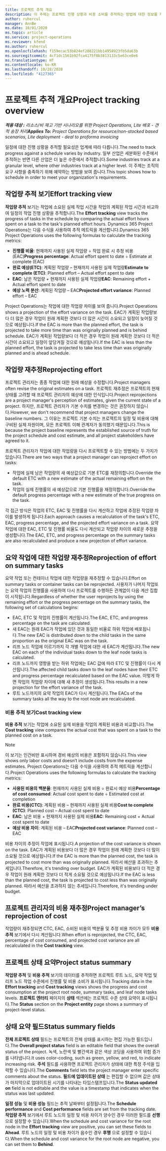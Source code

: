 ```yaml
---
title: 프로젝트 추적 개요
description: 이 주제는 프로젝트 진행 상황과 비용 소비를 추적하는 방법에 대한 정보를 제공합니다.
author: ruhercul
manager: AnnBe
ms.date: 10/01/2020
ms.topic: article
ms.service: project-operations
ms.reviewer: kfend
ms.author: ruhercul
ms.openlocfilehash: f159ecac53b824ef208221bb14958923fb5da63b
ms.sourcegitcommit: 4cf1dc1561b92fca4175f0b3813133c5e63ce8e6
ms.translationtype: HT
ms.contentlocale: ko-KR
ms.lasthandoff: 10/28/2020
ms.locfileid: "4127365"
---
```

# <a name="project-tracking-overview"></a><span data-ttu-id="05d2f-103">프로젝트 추적 개요</span><span class="sxs-lookup"><span data-stu-id="05d2f-103">Project tracking overview</span></span>

<span data-ttu-id="05d2f-104">_**적용 대상 :** 리소스/비 재고 기반 시나리오를 위한 Project Operations, Lite 배포 - 견적 송장 처리_</span><span class="sxs-lookup"><span data-stu-id="05d2f-104">_**Applies To:** Project Operations for resource/non-stocked based scenarios, Lite deployment - deal to proforma invoicing_</span></span>

<span data-ttu-id="05d2f-105">일정에 대한 진행 상황을 추적할 필요성은 업계에 따라 다릅니다.</span><span class="sxs-lookup"><span data-stu-id="05d2f-105">The need to track progress against a schedule varies by industry.</span></span> <span data-ttu-id="05d2f-106">일부 산업은 세분화된 수준에서 추적하는 반면 다른 산업은 더 높은 수준에서 추적합니다.</span><span class="sxs-lookup"><span data-stu-id="05d2f-106">Some industries track at a granular level, where other industries track at a higher level.</span></span> <span data-ttu-id="05d2f-107">이 주제는 조직의 요구 사항을 충족하기 위해 예약하는 방법을 보여 줍니다.</span><span class="sxs-lookup"><span data-stu-id="05d2f-107">This topic shows how to schedule in order to meet your organization's requirements.</span></span>

## <a name="effort-tracking-view"></a><span data-ttu-id="05d2f-108">작업량 추적 보기</span><span class="sxs-lookup"><span data-stu-id="05d2f-108">Effort tracking view</span></span>

<span data-ttu-id="05d2f-109">**작업량 추적** 보기는 작업에 소요된 실제 작업 시간을 작업의 계획된 작업 시간과 비교하여 일정의 작업 진행 상황을 추적합니다.</span><span class="sxs-lookup"><span data-stu-id="05d2f-109">The **Effort tracking** view tracks the progress of tasks in the schedule by comparing the actual effort hours spent on a task to the task's planned effort hours.</span></span> <span data-ttu-id="05d2f-110">Dynamics 365 Project Operations는 다음 수식을 사용하여 추적 메트릭을 계산합니다.</span><span class="sxs-lookup"><span data-stu-id="05d2f-110">Dynamics 365 Project Operations uses the following formulas to calculate the tracking metrics:</span></span>

- <span data-ttu-id="05d2f-111">**진행률 비율**: 현재까지 사용된 실제 작업량 ÷ 작업 완료 시 추정 비용(EAC)</span><span class="sxs-lookup"><span data-stu-id="05d2f-111">**Progress percentage**: Actual effort spent to date ÷ Estimate at complete (EAC)</span></span> 
- <span data-ttu-id="05d2f-112">**완료 예상(ETC)**: 계획된 작업량 – 현재까지 사용된 실제 작업량</span><span class="sxs-lookup"><span data-stu-id="05d2f-112">**Estimate to complete (ETC)**: Planned effort – Actual effort spent to date</span></span> 
- <span data-ttu-id="05d2f-113">**EAC**: 남은 작업량 + 현재까지 사용된 실제 작업량</span><span class="sxs-lookup"><span data-stu-id="05d2f-113">**EAC**: Remaining effort + Actual effort spent to date</span></span> 
- <span data-ttu-id="05d2f-114">**예상 노력 분산**: 계획된 작업량 – EAC</span><span class="sxs-lookup"><span data-stu-id="05d2f-114">**Projected effort variance**: Planned effort – EAC</span></span>

<span data-ttu-id="05d2f-115">Project Operations는 작업에 대한 작업량 차이를 보여 줍니다.</span><span class="sxs-lookup"><span data-stu-id="05d2f-115">Project Operations shows a projection of the effort variance on the task.</span></span> <span data-ttu-id="05d2f-116">EAC가 계획된 작업량보다 더 많은 경우 작업이 원래 계획한 것보다 더 많은 시간이 소요되고 일정이 늦어질 것으로 예상됩니다.</span><span class="sxs-lookup"><span data-stu-id="05d2f-116">If the EAC is more than the planned effort, the task is projected to take more time than was originally planned and is behind schedule.</span></span> <span data-ttu-id="05d2f-117">EAC가 계획된 작업량보다 더 적은 경우 작업이 원래 계획한 것보다 더 적은 시간이 소요되고 일정이 앞당겨질 것으로 예상됩니다.</span><span class="sxs-lookup"><span data-stu-id="05d2f-117">If the EAC is less than the planned effort, the task is projected to take less time than was originally planned and is ahead schedule.</span></span>

## <a name="reprojecting-effort"></a><span data-ttu-id="05d2f-118">작업량 재추정</span><span class="sxs-lookup"><span data-stu-id="05d2f-118">Reprojecting effort</span></span>

<span data-ttu-id="05d2f-119">프로젝트 관리자는 종종 작업에 대한 원래 예상을 수정합니다.</span><span class="sxs-lookup"><span data-stu-id="05d2f-119">Project managers often revise the original estimates on a task.</span></span> <span data-ttu-id="05d2f-120">프로젝트 재추정은 프로젝트의 현재 상태를 고려할 때 프로젝트 관리자의 예상에 대한 인식입니다.</span><span class="sxs-lookup"><span data-stu-id="05d2f-120">Project reprojections are a project manager's perception of estimates, given the current state of a project.</span></span> <span data-ttu-id="05d2f-121">하지만, 프로젝트 관리자가 기본 수치를 변경하는 것은 권장하지 않습니다.</span><span class="sxs-lookup"><span data-stu-id="05d2f-121">However, we don't recommend that project managers change the baseline numbers.</span></span> <span data-ttu-id="05d2f-122">그 이유는 프로젝트 기본 수치는 프로젝트의 일정 및 비용에 대해 구비된 실제 자원이며, 모든 프로젝트 이해 관계자가 동의했기 때문입니다.</span><span class="sxs-lookup"><span data-stu-id="05d2f-122">This is because the project baseline represents the established source of truth for the project schedule and cost estimate, and all project stakeholders have agreed to it.</span></span>

<span data-ttu-id="05d2f-123">프로젝트 관리자가 작업에 대한 작업량을 다시 프로젝트할 수 있는 방법에는 두 가지가 있습니다.</span><span class="sxs-lookup"><span data-stu-id="05d2f-123">There are two ways that a project manager can reproject effort on tasks:</span></span>

- <span data-ttu-id="05d2f-124">작업에 실제 남은 작업량의 새 예상값으로 기본 ETC를 재정의합니다.</span><span class="sxs-lookup"><span data-stu-id="05d2f-124">Override the default ETC with a new estimate of the actual remaining effort on the task.</span></span> 
- <span data-ttu-id="05d2f-125">작업의 실제 진행률의 새 예상값으로 기본 진행률을 재정의합니다.</span><span class="sxs-lookup"><span data-stu-id="05d2f-125">Override the default progress percentage with a new estimate of the true progress on the task.</span></span>

<span data-ttu-id="05d2f-126">각 접근 방식은 작업의 ETC, EAC 및 진행률을 다시 계산하고 작업에 추정된 작업량 차이를 발생하게 됩니다.</span><span class="sxs-lookup"><span data-stu-id="05d2f-126">Each approach causes a recalculation of the task's ETC, EAC, progress percentage, and the projected effort variance on a task.</span></span> <span data-ttu-id="05d2f-127">요약 작업에 대한 EAC, ETC 및 진행률 비율도 다시 계산되고 작업량 차이의 새로운 추정을 생성합니다.</span><span class="sxs-lookup"><span data-stu-id="05d2f-127">The EAC, ETC, and progress percentage on the summary tasks are also recalculated and produce a new projection of effort variance.</span></span>

## <a name="reprojection-of-effort-on-summary-tasks"></a><span data-ttu-id="05d2f-128">요약 작업에 대한 작업량 재추정</span><span class="sxs-lookup"><span data-stu-id="05d2f-128">Reprojection of effort on summary tasks</span></span>

<span data-ttu-id="05d2f-129">요약 작업 또는 컨테이너 작업에 대한 작업량을 재추정할 수 있습니다.</span><span class="sxs-lookup"><span data-stu-id="05d2f-129">Effort on summary tasks or container tasks can be reprojected.</span></span> <span data-ttu-id="05d2f-130">사용자가 나머지 작업또는 요약 작업의 진행률을 사용하여 다시 프로젝트를 수행하든 관계없이 다음 계산 집합이 시작됩니다.</span><span class="sxs-lookup"><span data-stu-id="05d2f-130">Regardless of whether the user reprojects by using the remaining effort or the progress percentage on the summary tasks, the following set of calculations begins:</span></span>

- <span data-ttu-id="05d2f-131">EAC, ETC 및 작업의 진행률이 계산됩니다.</span><span class="sxs-lookup"><span data-stu-id="05d2f-131">The EAC, ETC, and progress percentage on the task are calculated.</span></span>
- <span data-ttu-id="05d2f-132">새 EAC는 원래 EAC가 작업에 있던 것과 동일한 비율로 하위 작업에 배포됩니다.</span><span class="sxs-lookup"><span data-stu-id="05d2f-132">The new EAC is distributed down to the child tasks in the same proportion as the original EAC was on the task.</span></span>
- <span data-ttu-id="05d2f-133">리프 노드 작업에 이르기까지 각 개별 작업에 대한 새 EAC가 계산됩니다.</span><span class="sxs-lookup"><span data-stu-id="05d2f-133">The new EAC on each of the individual tasks down to the leaf node tasks is calculated.</span></span> 
- <span data-ttu-id="05d2f-134">리프 노드까지 영향을 받는 하위 작업에는 EAC 값에 따라 ETC 및 진행률이 다시 계산됩니다.</span><span class="sxs-lookup"><span data-stu-id="05d2f-134">The affected child tasks down to the leaf nodes have their ETC and progress percentage recalculated based on the EAC value.</span></span> <span data-ttu-id="05d2f-135">이렇게 하면 작업의 작업량 차이에 대해 새 추정이 생성됩니다.</span><span class="sxs-lookup"><span data-stu-id="05d2f-135">This results in a new projection for the effort variance of the task.</span></span> 
- <span data-ttu-id="05d2f-136">루트 노드까지의 요약 작업의 EAC가 다시 계산됩니다.</span><span class="sxs-lookup"><span data-stu-id="05d2f-136">The EACs of the summary tasks all the way to the root node are recalculated.</span></span>

### <a name="cost-tracking-view"></a><span data-ttu-id="05d2f-137">비용 추적 보기</span><span class="sxs-lookup"><span data-stu-id="05d2f-137">Cost tracking view</span></span> 

<span data-ttu-id="05d2f-138">**비용 추적** 보기는 작업에 소요된 실제 비용을 작업의 계획된 비용과 비교합니다.</span><span class="sxs-lookup"><span data-stu-id="05d2f-138">The **Cost tracking** view compares the actual cost that was spent on a task to the planned cost on a task.</span></span> 

> [!NOTE]
> <span data-ttu-id="05d2f-139">이 보기는 인건비만 표시하며 경비 예상의 비용은 포함하지 않습니다.</span><span class="sxs-lookup"><span data-stu-id="05d2f-139">This view shows only labor costs and doesn’t include costs from the expense estimates.</span></span> <span data-ttu-id="05d2f-140">Project Operations는 다음 수식을 사용하여 추적 메트릭을 계산합니다.</span><span class="sxs-lookup"><span data-stu-id="05d2f-140">Project Operations uses the following formulas to calculate the tracking metrics:</span></span>

- <span data-ttu-id="05d2f-141">**사용된 비용의 백분율**: 현재까지 사용된 실제 비용 ÷ 완료시 예상 비용</span><span class="sxs-lookup"><span data-stu-id="05d2f-141">**Percentage of cost consumed**: Actual cost spent to date ÷ Estimated cost at completion</span></span>
- <span data-ttu-id="05d2f-142">**완료 비용(CTC)**: 계획된 비용 – 현재까지 사용된 실제 비용</span><span class="sxs-lookup"><span data-stu-id="05d2f-142">**Cost to complete (CTC)**: Planned cost – Actual cost spent to date</span></span>
- <span data-ttu-id="05d2f-143">**EAC**: 남은 비용 + 현재까지 사용된 실제 비용</span><span class="sxs-lookup"><span data-stu-id="05d2f-143">**EAC**: Remaining cost + Actual cost spent to date</span></span>
- <span data-ttu-id="05d2f-144">**예상 비용 차이**: 계획된 비용 – EAC</span><span class="sxs-lookup"><span data-stu-id="05d2f-144">**Projected cost variance**: Planned cost – EAC</span></span>

<span data-ttu-id="05d2f-145">비용 차이의 추정이 작업에 표시됩니다.</span><span class="sxs-lookup"><span data-stu-id="05d2f-145">A projection of the cost variance is shown on the task.</span></span> <span data-ttu-id="05d2f-146">EAC가 계획된 비용보다 더 많은 경우 작업이 원래 계획한 것보다 더 많이 소요될 것으로 예상됩니다.</span><span class="sxs-lookup"><span data-stu-id="05d2f-146">If the EAC is more than the planned cost, the task is projected to cost more than was originally planned.</span></span> <span data-ttu-id="05d2f-147">따라서 예산을 초과하는 추세입니다.</span><span class="sxs-lookup"><span data-stu-id="05d2f-147">Therefore, it's trending over budget.</span></span> <span data-ttu-id="05d2f-148">EAC가 계획된 비용보다 더 적은 경우 작업이 원래 계획한 것보다 더 적게 소요될 것으로 예상됩니다.</span><span class="sxs-lookup"><span data-stu-id="05d2f-148">If the EAC is less than the planned cost, the task is projected to cost less than was originally planned.</span></span> <span data-ttu-id="05d2f-149">따라서 예산을 초과하지 않는 추세입니다.</span><span class="sxs-lookup"><span data-stu-id="05d2f-149">Therefore, it's trending under budget.</span></span>

## <a name="project-managers-reprojection-of-cost"></a><span data-ttu-id="05d2f-150">프로젝트 관리자의 비용 재추정</span><span class="sxs-lookup"><span data-stu-id="05d2f-150">Project manager’s reprojection of cost</span></span>

<span data-ttu-id="05d2f-151">작업량이 재추정되면 CTC, EAC, 소비된 비용의 백분율 및 추정 비용 차이가 모두 **비용 추적** 보기에서 다시 계산됩니다.</span><span class="sxs-lookup"><span data-stu-id="05d2f-151">When effort is reprojected, the CTC, EAC, percentage of cost consumed, and projected cost variance are all recalculated in the **Cost tracking** view.</span></span>

## <a name="project-status-summary"></a><span data-ttu-id="05d2f-152">프로젝트 상태 요약</span><span class="sxs-lookup"><span data-stu-id="05d2f-152">Project status summary</span></span>

<span data-ttu-id="05d2f-153">**작업량 추적** 및 **비용 추적** 보기의 데이터를 추적하면 프로젝트 루트 노드, 요약 작업 및 리프 노드 작업 수준에서 진행률 및 비용 소비가 표시됩니다.</span><span class="sxs-lookup"><span data-stu-id="05d2f-153">Tracking data in the **Effort tracking** and **Cost tracking** views shows the progress and cost consumption at the project root node, summary tasks, and leaf node tasks levels.</span></span> <span data-ttu-id="05d2f-154">**프로젝트 엔터티** 페이지의 **상태** 섹션에는 프로젝트 수준 상태 요약이 표시됩니다.</span><span class="sxs-lookup"><span data-stu-id="05d2f-154">The **Status** section on the **Project entity** page shows a summary of project-level status.</span></span>

## <a name="status-summary-fields"></a><span data-ttu-id="05d2f-155">상태 요약 필드</span><span class="sxs-lookup"><span data-stu-id="05d2f-155">Status summary fields</span></span>

<span data-ttu-id="05d2f-156">**전체 프로젝트 상태** 필드는 프로젝트의 전체 상태를 표시하는 편집 가능한 필드입니다.</span><span class="sxs-lookup"><span data-stu-id="05d2f-156">The **Overall project status** field is an editable field that shows the overall status of the project.</span></span> <span data-ttu-id="05d2f-157">녹색, 노란색 및 빨간색과 같은 색상 코딩을 사용하여 위험 증가를 나타냅니다.</span><span class="sxs-lookup"><span data-stu-id="05d2f-157">It uses color-coding, such as green, yellow, and red, to indicate increasing risk.</span></span> <span data-ttu-id="05d2f-158">**주석** 필드를 사용하면 프로젝트 관리자가 상태에 대한 특정 주석을 입력할 수 있습니다.</span><span class="sxs-lookup"><span data-stu-id="05d2f-158">The **Comments** field lets the project manager enter specific comments about the status.</span></span> <span data-ttu-id="05d2f-159">**필드에 업데이트된 상태** 는 편집할 수 없으며 값은 상태가 마지막으로 업데이트된 시기를 나타내는 타임스탬프입니다.</span><span class="sxs-lookup"><span data-stu-id="05d2f-159">The **Status updated on** field is not editable and the value is a timestamp that indicates when the status was last updated.</span></span>

<span data-ttu-id="05d2f-160">**일정 성능** 및 **비용 성능** 필드는 추적 날짜부터 설정됩니다.</span><span class="sxs-lookup"><span data-stu-id="05d2f-160">The **Schedule performance** and **Cost performance** fields are set from the tracking date.</span></span> <span data-ttu-id="05d2f-161">**작업량 추적** 보기에서 루트 노드의 일정 및 비용 차이가 양수인 경우 이러한 필드를 **선행** 으로 설정할 수 있습니다.</span><span class="sxs-lookup"><span data-stu-id="05d2f-161">When the schedule and cost variance for the root node in the **Effort tracking** view are positive, you can set these fields to **Ahead**.</span></span> <span data-ttu-id="05d2f-162">루트 노드의 일정 및 비용 차이가 음수인 경우 **후행** 으로 설정할 수 있습니다.</span><span class="sxs-lookup"><span data-stu-id="05d2f-162">When the schedule and cost variance for the root node are negative, you can set them to **Behind**.</span></span>
